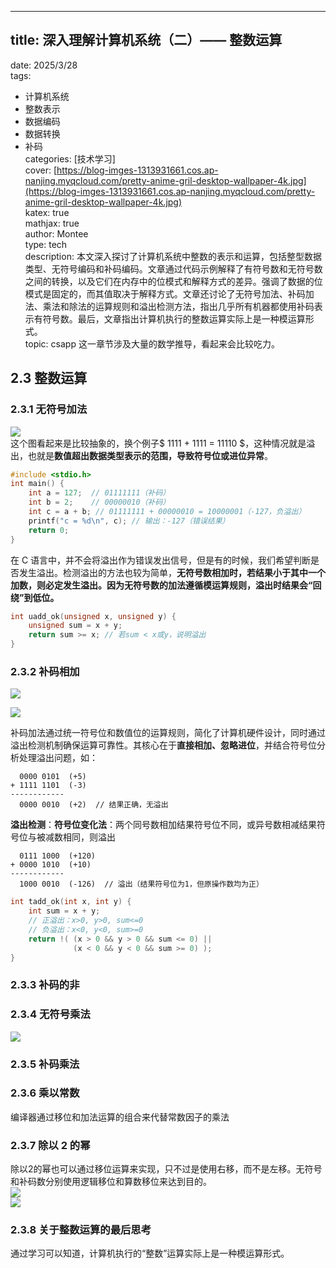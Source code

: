 ---

## title: 深入理解计算机系统（二）—— 整数运算  
date: 2025/3/28  
tags:  
  - 计算机系统  
  - 整数表示  
  - 数据编码  
  - 数据转换  
  - 补码  
categories: [技术学习]  
cover: [https://blog-imges-1313931661.cos.ap-nanjing.myqcloud.com/pretty-anime-gril-desktop-wallpaper-4k.jpg](https://blog-imges-1313931661.cos.ap-nanjing.myqcloud.com/pretty-anime-gril-desktop-wallpaper-4k.jpg)  
katex: true  
mathjax: true  
author: Montee  
type: tech  
description: 本文深入探讨了计算机系统中整数的表示和运算，包括整型数据类型、无符号编码和补码编码。文章通过代码示例解释了有符号数和无符号数之间的转换，以及它们在内存中的位模式和解释方式的差异。强调了数据的位模式是固定的，而其值取决于解释方式。文章还讨论了无符号加法、补码加法、乘法和除法的运算规则和溢出检测方法，指出几乎所有机器都使用补码表示有符号数。最后，文章指出计算机执行的整数运算实际上是一种模运算形式。  
topic: csapp
这一章节涉及大量的数学推导，看起来会比较吃力。

## 2.3 整数运算
### 2.3.1 无符号加法
![](https://blog-imges-1313931661.cos.ap-nanjing.myqcloud.com/20250330004042.png)  
这个图看起来是比较抽象的，换个例子$ 1111 + 1111 = 11110 $，这种情况就是溢出，也就是**数值超出数据类型表示的范围，导致符号位或进位异常**。

```cpp
#include <stdio.h>
int main() {
    int a = 127;  // 01111111（补码）
    int b = 2;    // 00000010（补码）
    int c = a + b; // 01111111 + 00000010 = 10000001（-127，负溢出）
    printf("c = %d\n", c); // 输出：-127（错误结果）
    return 0;
}
```

在 C 语言中，并不会将溢出作为错误发出信号，但是有的时候，我们希望判断是否发生溢出。检测溢出的方法也较为简单，**无符号数相加时，若结果小于其中一个加数，则必定发生溢出。因为无符号数的加法遵循模运算规则，溢出时结果会“回绕”到低位。**

```cpp
int uadd_ok(unsigned x, unsigned y) {
    unsigned sum = x + y;
    return sum >= x; // 若sum < x或y，说明溢出
}
```

### 2.3.2 补码相加
![](https://blog-imges-1313931661.cos.ap-nanjing.myqcloud.com/20250330005356.png)

![](https://blog-imges-1313931661.cos.ap-nanjing.myqcloud.com/20250330005333.png)



补码加法通过统一符号位和数值位的运算规则，简化了计算机硬件设计，同时通过溢出检测机制确保运算可靠性。其核心在于**直接相加、忽略进位**，并结合符号位分析处理溢出问题，如：

```plain
  0000 0101  (+5)
+ 1111 1101  (-3)
------------
  0000 0010  (+2)  // 结果正确，无溢出
```

**溢出检测**：**符号位变化法**：两个同号数相加结果符号位不同，或异号数相减结果符号位与被减数相同，则溢出

```plain
  0111 1000  (+120)
+ 0000 1010  (+10)
------------
  1000 0010  (-126)  // 溢出（结果符号位为1，但原操作数均为正）
```

```cpp
int tadd_ok(int x, int y) {
    int sum = x + y;
    // 正溢出：x>0, y>0, sum<=0
    // 负溢出：x<0, y<0, sum>=0
    return !( (x > 0 && y > 0 && sum <= 0) || 
              (x < 0 && y < 0 && sum >= 0) );
}
```

### 2.3.3 补码的非
### 2.3.4 无符号乘法
![](https://blog-imges-1313931661.cos.ap-nanjing.myqcloud.com/20250330010752.png)



### 2.3.5 补码乘法
### 2.3.6 乘以常数
编译器通过移位和加法运算的组合来代替常数因子的乘法



### 2.3.7 除以 2 的幂
除以2的幂也可以通过移位运算来实现，只不过是使用右移，而不是左移。无符号和补码数分别使用逻辑移位和算数移位来达到目的。  
![](https://blog-imges-1313931661.cos.ap-nanjing.myqcloud.com/20250330011307.png)  
![](https://blog-imges-1313931661.cos.ap-nanjing.myqcloud.com/20250330011404.png)

### 2.3.8 关于整数运算的最后思考
通过学习可以知道，计算机执行的“整数”运算实际上是一种模运算形式。

